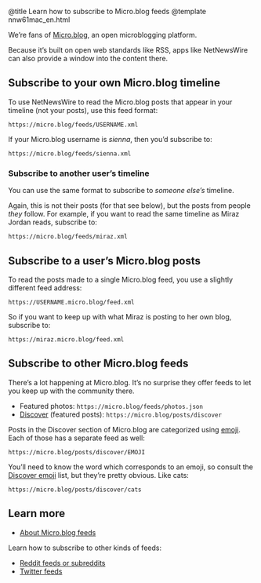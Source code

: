 @title Learn how to subscribe to Micro.blog feeds
@template nnw61mac_en.html

We’re fans of [Micro.blog][mb], an open microblogging platform.

Because it’s built on open web standards like RSS, apps like NetNewsWire can also provide a window into the content there.

[mb]: https://micro.blog


Subscribe to your own Micro.blog timeline
-----------------------------------------

To use NetNewsWire to read the Micro.blog posts that appear in your timeline (not your posts), use this feed format:

	https://micro.blog/feeds/USERNAME.xml

If your Micro.blog username is *sienna*, then you’d subscribe to:

	https://micro.blog/feeds/sienna.xml

### Subscribe to another user’s timeline

You can use the same format to subscribe to *someone else’s* timeline.

Again, this is not their posts (for that see below), but the posts from people *they* follow. For example, if you want to read the same timeline as Miraz Jordan reads, subscribe to:

	https://micro.blog/feeds/miraz.xml


Subscribe to a user’s Micro.blog posts
---------------------------------------

To read the posts made to a single Micro.blog feed, you use a slightly different feed address:

	https://USERNAME.micro.blog/feed.xml

So if you want to keep up with what Miraz is posting to her own blog, subscribe to:

	https://miraz.micro.blog/feed.xml


Subscribe to other Micro.blog feeds
-----------------------------------

There’s a lot happening at Micro.blog. It’s no surprise they offer feeds to let you keep up with the community there.

- Featured photos: `https://micro.blog/feeds/photos.json`
- [Discover][d] (featured posts): `https://micro.blog/posts/discover`

Posts in the Discover section of Micro.blog are categorized using [emoji][tagmoji]. Each of those has a separate feed as well:

	https://micro.blog/posts/discover/EMOJI

You’ll need to know the word which corresponds to an emoji, so consult the [Discover emoji][tagmoji] list, but they’re pretty obvious. Like cats:

	https://micro.blog/posts/discover/cats


Learn more
----------

* [About Micro.blog feeds][mb-feeds]

Learn how to subscribe to other kinds of feeds:

* [Reddit feeds or subreddits](reddit-feeds)
* [Twitter feeds](twitter-feeds)


[d]: https://micro.blog/discover
[tagmoji]: https://help.micro.blog/2018/tagmoji/
[mb-feeds]: https://help.micro.blog/t/feeds/94
